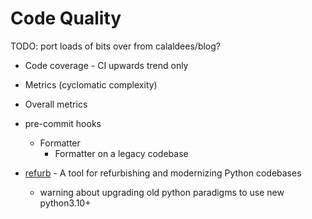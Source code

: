 Code Quality
============

TODO: port loads of bits over from calaldees/blog?

* Code coverage - CI upwards trend only
* Metrics (cyclomatic complexity)
* Overall metrics
* pre-commit hooks
    * Formatter
        * Formatter on a legacy codebase

* [refurb](https://github.com/dosisod/refurb) - A tool for refurbishing and modernizing Python codebases 
    * warning about upgrading old python paradigms to use new python3.10+
